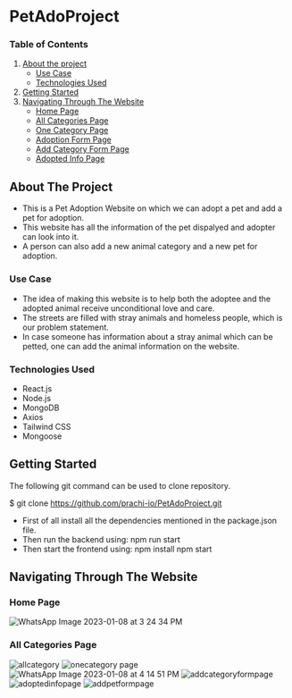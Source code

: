# PetAdoProject

### Table of Contents  
1. [About the project](#about-the-project)  
   - [Use Case](#use-case) 
   - [Technologies Used](#technologies-used)
2. [Getting Started](#getting-started)
3. [Navigating Through The Website](#navigating-through-the-website)
   - [Home Page](#home-page)
   - [All Categories Page](#all-categories-page)
   - [One Category Page](#one-category-page)
   - [Adoption Form Page](#adoption-form-page)
   - [Add Category Form Page](#add-category-form-page)
   - [Adopted Info Page](#adopted-info-page)
   
   
## About The Project
* This is a Pet Adoption Website on which we can adopt a pet and add a pet for adoption.
* This website has all the information of the pet dispalyed and adopter can look into it.
* A person can also add a new animal category and a new pet for adoption.

### Use Case
* The idea of making this website is to help both the adoptee and the adopted animal receive unconditional love and care.
* The streets are filled with stray animals and homeless people, which is our problem statement.
* In case someone has information about a stray animal which can be petted, one can add the animal information on the website.

### Technologies Used
* React.js
* Node.js
* MongoDB
* Axios
* Tailwind CSS
* Mongoose

## Getting Started

The following git command can be used to clone repository.

$ git clone https://github.com/prachi-io/PetAdoProject.git

* First of all install all the dependencies mentioned in the package.json file.
* Then run the backend using:
npm run start
* Then start the frontend using:
npm install
npm start

## Navigating Through The Website

### Home Page

![WhatsApp Image 2023-01-08 at 3 24 34 PM](https://user-images.githubusercontent.com/77448543/211191507-aa7fdb34-5126-4c46-af81-7bd95d1e22f2.jpeg)

### All Categories Page

![allcategory](https://user-images.githubusercontent.com/77448543/211191725-799c8772-186f-4a54-8b06-fa57f6a08427.jpeg)
![onecategory page](https://user-images.githubusercontent.com/77448543/211191724-248eca3d-5b6b-4da6-9070-fdd3551f2bad.jpeg)
![WhatsApp Image 2023-01-08 at 4 14 51 PM](https://user-images.githubusercontent.com/77448543/211191907-7313100a-3764-4fe0-850e-4dde4ddc1715.jpeg)
![addcategoryformpage](https://user-images.githubusercontent.com/77448543/211191720-088fdf57-6050-4fc9-b209-38f32f8ecf58.jpeg)
![adoptedinfopage](https://user-images.githubusercontent.com/77448543/211191723-c9c1cf2c-1c34-4d13-84dd-e1f84911d4a4.jpeg)
![addpetformpage](https://user-images.githubusercontent.com/77448543/211191722-dd46e1bf-8b59-4f61-b769-8a16cfadfca8.jpeg)


